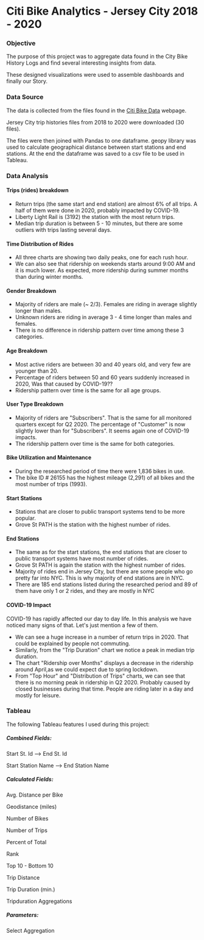 # Citi Bike Analytics - Jersey City 2018 - 2020

### Objective

The purpose of this project was to aggregate data found in the City Bike History Logs and find several interesting insights from data.

These designed visualizations were used to assemble dashboards and finally our Story.

 

### Data Source

The data is collected from the files found in the [Citi Bike Data](https://www.citibikenyc.com/system-data) webpage. 

Jersey City trip histories files from 2018 to 2020 were downloaded (30 files).

The files were then joined with Pandas to one dataframe. geopy library was used to calculate geographical distance between start stations and end stations. At the end the dataframe was saved to a csv file to be used in Tableau.



### Data Analysis

#### Trips (rides) breakdown

- Return trips (the same start and end station) are almost 6% of all trips. A half of them were done in  2020, probably impacted by COVID-19.
- Liberty Light Rail is (3192) the station with the most return trips.
- Median trip duration is between 5 - 10 minutes, but there are some outliers with trips lasting several days.

#### Time Distribution of Rides

- All three charts are showing two daily peaks, one for each rush hour.
- We can also see that ridership on weekends starts around 9:00 AM and it is much lower. As expected, more ridership during summer months than during winter months.

#### Gender Breakdown

- Majority of riders are male (~ 2/3). Females are riding in average slightly longer than males.
- Unknown riders are riding in average 3 - 4 time longer than males and females.
- There is no difference in ridership pattern over time among these 3 categories.

#### Age Breakdown

- Most active riders are between 30 and 40 years old, and very few are younger than 20.
- Percentage of riders between 50 and 60 years suddenly increased in 2020, Was that caused by COVID-19??
- Ridership pattern over time is the same for all age groups.

#### User Type Breakdown

- Majority of riders are "Subscribers". That is the same for all monitored quarters except for Q2 2020. The percentage of "Customer" is now slightly lower than for "Subscribers". It seems again one of COVID-19 impacts.
- The ridership pattern over time is the same for both categories.

#### Bike Utilization and Maintenance

- During the researched period of time there were 1,836 bikes in use.
- The bike ID # 26155 has the highest mileage (2,291) of all bikes and the most number of trips (1993).

#### Start Stations

- Stations that are closer to public transport systems tend to be more popular.
- Grove St PATH is the station with the highest number of rides.

#### End Stations

- The same as for the start stations, the end stations that are closer to public transport systems have most number of rides.
- Grove St PATH is again the station with the highest number of rides.
- Majority of rides end in Jersey City, but there are some people who go pretty far into NYC. This is why majority of end stations are in NYC.
- There are 185 end stations listed during the researched period and 89 of them have only 1 or 2 rides, and they are mostly in NYC

#### COVID-19 Impact

COVID-19 has rapidly affected our day to day life. In this analysis we have noticed many signs of that. Let's just mention a few of them.

- We can see a huge increase in a number of return trips in 2020. That could be explained by people not commuting.
- Similarly, from the "Trip Duration" chart we notice a peak in median trip duration. 
- The chart "Ridership over Months" displays a decrease in the ridership around April,as we could expect due to spring lockdown. 
- From "Top Hour" and "Distribution of Trips" charts, we can see that there is no morning peak in ridership in Q2 2020. Probably caused by closed businesses during that time. People are riding later in a day and mostly for leisure.



### Tableau

The following Tableau features I used during this project:

##### Combined Fields:

Start St. Id --> End St. Id 

Start Station Name --> End Station Name



##### Calculated Fields:

Avg. Distance per Bike

Geodistance (miles)

Number of Bikes

Number of Trips

Percent of Total

Rank

Top 10 - Bottom 10

Trip Distance

Trip Duration (min.)

Tripduration Aggregations



##### Parameters:

Select Aggregation









